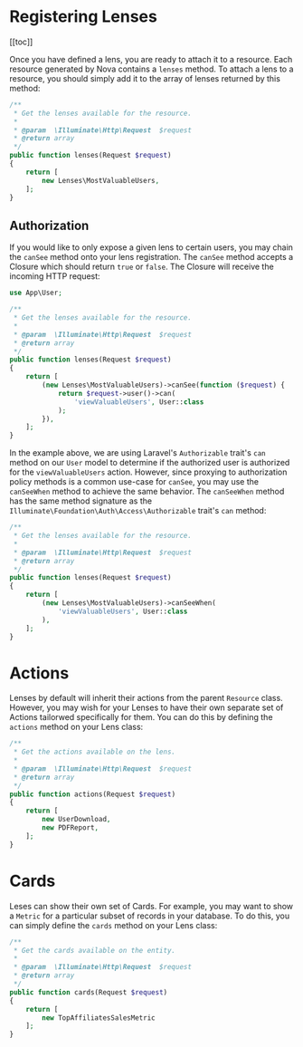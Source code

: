 # Registering Lenses

[[toc]]

Once you have defined a lens, you are ready to attach it to a resource. Each resource generated by Nova contains a `lenses` method. To attach a lens to a resource, you should simply add it to the array of lenses returned by this method:

```php
/**
 * Get the lenses available for the resource.
 *
 * @param  \Illuminate\Http\Request  $request
 * @return array
 */
public function lenses(Request $request)
{
    return [
        new Lenses\MostValuableUsers,
    ];
}
```

## Authorization

If you would like to only expose a given lens to certain users, you may chain the `canSee` method onto your lens registration. The `canSee` method accepts a Closure which should return `true` or `false`. The Closure will receive the incoming HTTP request:

```php
use App\User;

/**
 * Get the lenses available for the resource.
 *
 * @param  \Illuminate\Http\Request  $request
 * @return array
 */
public function lenses(Request $request)
{
    return [
        (new Lenses\MostValuableUsers)->canSee(function ($request) {
            return $request->user()->can(
                'viewValuableUsers', User::class
            );
        }),
    ];
}
```

In the example above, we are using Laravel's `Authorizable` trait's `can` method on our `User` model to determine if the authorized user is authorized for the `viewValuableUsers` action. However, since proxying to authorization policy methods is a common use-case for `canSee`, you may use the `canSeeWhen` method to achieve the same behavior. The `canSeeWhen` method has the same method signature as the `Illuminate\Foundation\Auth\Access\Authorizable` trait's `can` method:

```php
/**
 * Get the lenses available for the resource.
 *
 * @param  \Illuminate\Http\Request  $request
 * @return array
 */
public function lenses(Request $request)
{
    return [
        (new Lenses\MostValuableUsers)->canSeeWhen(
            'viewValuableUsers', User::class
        ),
    ];
}
```

# Actions

Lenses by default will inherit their actions from the parent `Resource` class. However, you may wish for your Lenses to have their own separate set of Actions tailorwed specifically for them. You can do this by defining the `actions` method on your Lens class:

```php
/**
 * Get the actions available on the lens.
 *
 * @param  \Illuminate\Http\Request  $request
 * @return array
 */
public function actions(Request $request)
{
    return [
        new UserDownload,
        new PDFReport,
    ];
}
```

# Cards

Leses can show their own set of Cards. For example, you may want to show a `Metric` for a particular subset of records in your database. To do this, you can simply define the `cards` method on your Lens class:

```php
/**
 * Get the cards available on the entity.
 *
 * @param  \Illuminate\Http\Request  $request
 * @return array
 */
public function cards(Request $request)
{
    return [
        new TopAffiliatesSalesMetric
    ];
}
```
